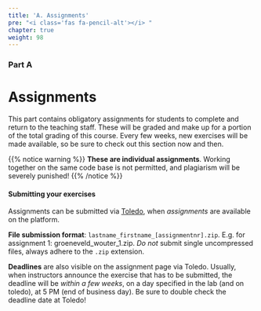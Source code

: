 ```yaml
---
title: 'A. Assignments'
pre: "<i class='fas fa-pencil-alt'></i> "
chapter: true
weight: 98
---
```


### Part A

# Assignments

This part contains obligatory assignments for students to complete and return to the teaching staff. These will be graded and make up for a portion of the total grading of this course. Every few weeks, new exercises will be made available, so be sure to check out this section now and then. 

{{% notice warning %}}
**These are individual assignments**. Working together on the same code base is not permitted, and plagiarism will be severely punished! 
{{% /notice %}}

#### Submitting your exercises

Assignments can be submitted via [Toledo](https://toledo.kuleuven.be/portal/), when _assignments_ are available on the platform. 

**File submission format**: `lastname_firstname_[assignmentnr].zip`. E.g. for assignment 1: groeneveld_wouter_1.zip. _Do not_ submit single uncompressed files, always adhere to the `.zip` extension. 

**Deadlines** are also visible on the assignment page via Toledo. Usually, when instructors announce the exercise that has to be submitted, the deadline will be _within a few weeks_, on a day specified in the lab (and on toledo), at 5 PM (end of business day). Be sure to double check the deadline date at Toledo! 
